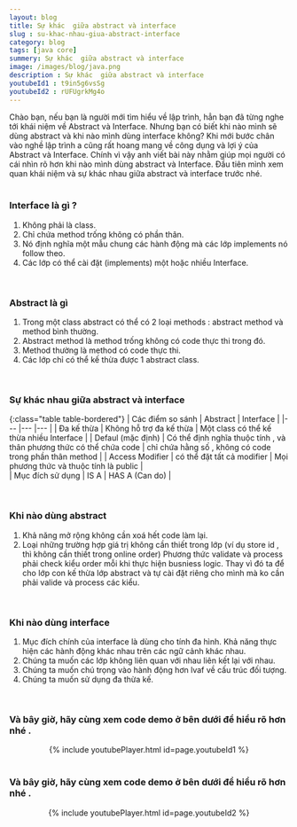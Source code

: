 ```yaml
---
layout: blog
title: Sự khác  giữa abstract và interface
slug : su-khac-nhau-giua-abstract-interface
category: blog
tags: [java core]
summery: Sự khác  giữa abstract và interface 
image: /images/blog/java.png
description : Sự khác  giữa abstract và interface 
youtubeId1 : t9in5g6vsSg
youtubeId2 : rUFUgrkMg4o
---
```


Chào bạn, nếu bạn là người mới tìm hiểu về lập trình, hẳn bạn đã từng nghe tới khái niệm về Abstract và Interface.
Nhưng bạn có biết khi nào mình sẽ dùng abstract và khi nào mình dùng interface không? Khi mới bước chân vào 
nghề lập trình a cũng rất hoang mang về công dụng và lợi ý của Abstract và Interface. Chính vì vậy anh
viết bài này nhằm giúp mọi người có cái nhìn rõ hơn khi nào mình dùng abstract và Interface.
Đầu tiên mình xem quan khái niệm và sự khác nhau giữa abstract và interface trước nhé.
<br><br>

### Interface là gì ?

1. Không phải là class.
2. Chỉ chứa method trống không có phần thân.
3. Nó định nghĩa một mẫu chung các hành động mà các lớp implements nó follow theo.
4. Các lớp có thể cài đặt (implements) một hoặc nhiều Interface.
<br>

### Abstract là gì

1. Trong một class abstract có thể có 2 loại methods : abstract method và method bình thường.
2. Abstract method là method trống không có code thực thi trong đó.
3. Method thường là method có code thực thi. 
4. Các lớp chỉ có thể kế thừa được 1 abstract class.
<br>

### Sự khác nhau giữa abstract và interface

 {:class="table table-bordered"}
 |  Các điểm so sánh  	|  Abstract	                    |   Interface	                                  | 
 |---	                |---	                        |---	     	                                  |
 |   Đa kế thừa 	    | Không hỗ trợ đa kế thừa	    | Một class có thể kế thừa nhiều Interface        |
 |   Defaul (mặc định) 	| Có thể định nghĩa thuộc tính , và thân phương thức có thể chứa code 	    | chỉ chứa hằng số , không có code trong phần thân method | 
 |   Access Modifier	                |   có thể đặt tất cả modifier	    |   Mọi phương thức và thuộc tính là  public	        |  
 |   Mục đích sử dụng                   |     IS  A    |    HAS A (Can do)    |

<br>
 
### Khi nào dùng abstract

1. Khả năng mở rộng không cần xoá hết code làm lại.
2. Loại những trường hợp giá trị không cần thiết trong lớp (ví dụ store id , thì không cần thiết trong online order)
Phương thức validate và process phải check kiểu order mỗi khi thực hiện busniess logic. 
Thay vì đó ta để cho lớp con kế thừa lớp abstract và tự cài đặt riêng cho mình mà ko cần phải valide và process các kiểu.
<br>

### Khi nào dùng interface

1. Mục đích chính của interface là dùng cho tính đa hình. Khả năng thực hiện các hành động khác nhau trên các ngữ cảnh khác nhau.
2. Chúng ta muốn các lớp không liên quan với nhau liên kết lại với nhau.
3. Chúng ta muốn chú trọng vào hành động hơn lvaf về cấu trúc đối tượng.
4. Chúng ta muốn sử dụng đa thừa kế. 
<br>

### Và bây giờ, hãy cùng xem code demo ở bên dưới để hiểu rõ hơn nhé . 

<center>
{% include youtubePlayer.html id=page.youtubeId1 %}
</center>
<br>

### Và bây giờ, hãy cùng xem code demo ở bên dưới để hiểu rõ hơn nhé . 

<center>
{% include youtubePlayer.html id=page.youtubeId2 %}
</center>